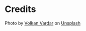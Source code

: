 # Credits

Photo by [Volkan Vardar](https://unsplash.com/@vardarious) on [Unsplash](https://unsplash.com/photos/1H30uRC1plc)
  